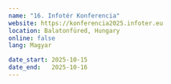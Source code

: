 ```yaml
---
name: "16. Infotér Konferencia"
website: https://konferencia2025.infoter.eu
location: Balatonfüred, Hungary
online: false
lang: Magyar

date_start: 2025-10-15
date_end:   2025-10-16
---
```

